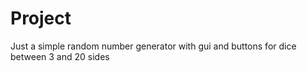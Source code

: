 # Project
Just a simple random number generator with gui and buttons for dice between 3 and 20 sides
